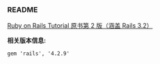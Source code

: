 ### README

[Ruby on Rails Tutorial 原书第 2 版（涵盖 Rails 3.2）](https://railstutorial-china.org/rails3)

**相关版本信息:**  

```
gem 'rails', '4.2.9'

```
